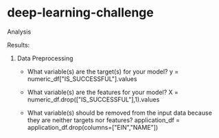 # deep-learning-challenge

Analysis

Results: 

1. Data Preprocessing 

    - What variable(s) are the target(s) for your model? 
    y = numeric_df["IS_SUCCESSFUL"].values 

    - What variable(s) are the features for your model? 
    X = numeric_df.drop(["IS_SUCCESSFUL"],1).values 

    - What variable(s) should be removed from the input data because they are neither targets nor features?
    application_df = application_df.drop(columns=["EIN","NAME"])

